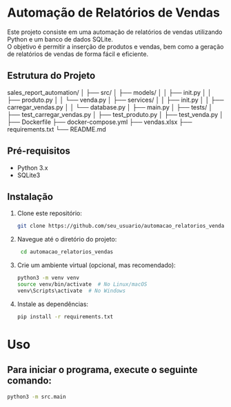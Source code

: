 # Automação de Relatórios de Vendas

Este projeto consiste em uma automação de relatórios de vendas utilizando Python e um banco de dados SQLite.<br>
O objetivo é permitir a inserção de produtos e vendas, bem como a geração de relatórios de vendas de forma fácil e eficiente.

## Estrutura do Projeto

sales_report_automation/ │ ├── src/ │ ├── models/ │ │ ├── init.py │ │ ├── produto.py │ │ └── venda.py │ ├── services/ │ │ ├── init.py │ │ ├── carregar_vendas.py │ │ └── database.py │ ├── main.py │ ├── tests/ │ ├── test_carregar_vendas.py │ ├── test_produto.py │ ├── test_venda.py │ ├── Dockerfile ├── docker-compose.yml ├── vendas.xlsx ├── requirements.txt └── README.md


## Pré-requisitos

- Python 3.x
- SQLite3

## Instalação

1. Clone este repositório:
   ```bash
   git clone https://github.com/seu_usuario/automacao_relatorios_vendas.git

2. Navegue até o diretório do projeto:
   ```bash
    cd automacao_relatorios_vendas

3. Crie um ambiente virtual (opcional, mas recomendado):
   ```bash   
   python3 -m venv venv
   source venv/bin/activate  # No Linux/macOS
   venv\Scripts\activate  # No Windows

4. Instale as dependências:
   ```bash 
   pip install -r requirements.txt

# Uso

## Para iniciar o programa, execute o seguinte comando:
   ```bash 
   python3 -m src.main
